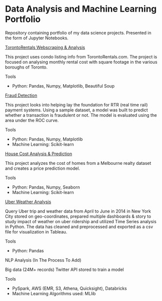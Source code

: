 # Data Analysis and Machine Learning Portfolio
Repository containing portfolio of my data science projects. Presented in the form of Jupyter Notebooks.

[TorontoRentals Webscraping & Analysis](https://github.com/MattV-data/Projects-Portfolio/blob/main/Webscraping%20TorontoRentals%20portfolio.ipynb)

This project uses condo listing info from TorontoRentals.com. The project is focused on 
analysing monthly rental cost with square footage in the various boroughs of Toronto.


Tools

* Python: Pandas, Numpy, Matplotlib, Beautiful Soup


[Fraud Detection](https://github.com/MattV-data/Projects-Portfolio/blob/main/Fraud%20Detection%20portfolio.ipynb)

This project looks into helping lay the foundation for RTR (real time rail) payment systems. Using a sample dataset,
a model was built to predict whether a transaction is fraudulent or not. The model is evaluated using the area
under the ROC curve.


Tools

* Python: Pandas, Numpy, Matplotlib
* Machine Learning: Scikit-learn


[House Cost Analysis & Prediction](https://github.com/MattV-data/Projects-Portfolio/blob/main/Housing%20Portfolio%20Project.ipynb)

This project analyzes the cost of homes from a Melbourne realty dataset and creates a price prediction model.


Tools

* Python: Pandas, Numpy, Seaborn
* Machine Learning: Scikit-learn


[Uber Weather Analysis](https://github.com/MattV-data/Projects-Portfolio/blob/main/Uber%20Weather%20Analysis%20Portfolio.ipynb)

Query Uber trip and weather data from April to June in 2014 in New York City stored on geo-coordinates, prepared multiple dashboards & story to study impact of weather on uber ridership and utilized Time Series analysis in Python. The data has cleaned and preprocessed and exported as a csv file for visualization in Tableau.

Tools

* Python: Pandas


NLP Analysis (In The Process To Add)

Big data (24M+ records) Twitter API stored to train a model

Tools

* PySpark, AWS (EMR, S3, Athena, Quicksight), Databricks
* Machine Learning Algorithms used: MLlib

